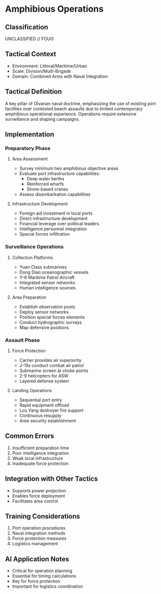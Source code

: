 # Amphibious Operations

## Classification

UNCLASSIFIED // FOUO

## Tactical Context

- Environment: Littoral/Maritime/Urban
- Scale: Division/Multi-Brigade
- Domain: Combined Arms with Naval Integration

## Tactical Definition

A key pillar of Olvanan naval doctrine, emphasizing the use of existing port
facilities over contested beach assaults due to limited contemporary amphibious
operational experience. Operations require extensive surveillance and shaping
campaigns.

## Implementation

### Preparatory Phase

1. Area Assessment

   - Survey minimum two amphibious objective areas
   - Evaluate port infrastructure capabilities:
     - Deep water berths
     - Reinforced wharfs
     - Shore-based cranes
   - Assess disembarkation capabilities

2. Infrastructure Development
   - Foreign aid investment in local ports
   - Direct infrastructure development
   - Financial leverage over political leaders
   - Intelligence personnel integration
   - Special forces infiltration

### Surveillance Operations

1. Collection Platforms

   - Yuan Class submarines
   - Dong Diao oceanographic vessels
   - Y-8 Maritime Patrol Aircraft
   - Integrated sensor networks
   - Human intelligence sources

2. Area Preparation
   - Establish observation posts
   - Deploy sensor networks
   - Position special forces elements
   - Conduct hydrographic surveys
   - Map defensive positions

### Assault Phase

1. Force Protection

   - Carrier provides air superiority
   - J-15s conduct combat air patrol
   - Submarine screen at choke points
   - Z-9 helicopters for ASW
   - Layered defense system

2. Landing Operations
   - Sequential port entry
   - Rapid equipment offload
   - Lou Yang destroyer fire support
   - Continuous resupply
   - Area security establishment

## Common Errors

1. Insufficient preparation time
2. Poor intelligence integration
3. Weak local infrastructure
4. Inadequate force protection

## Integration with Other Tactics

- Supports power projection
- Enables force deployment
- Facilitates area control

## Training Considerations

1. Port operation procedures
2. Naval integration methods
3. Force protection measures
4. Logistics management

## AI Application Notes

- Critical for operation planning
- Essential for timing calculations
- Key for force protection
- Important for logistics coordination
